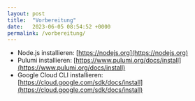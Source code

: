 ```yaml
---
layout: post
title:  "Vorbereitung"
date:   2023-06-05 08:54:52 +0000
permalink: /vorbereitung/
---
```


- Node.js installieren: [https://nodejs.org](https://nodejs.org)
- Pulumi installieren: [https://www.pulumi.org/docs/install](https://www.pulumi.org/docs/install)
- Google Cloud CLI installieren: [https://cloud.google.com/sdk/docs/install](https://cloud.google.com/sdk/docs/install)
